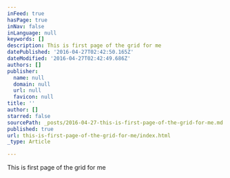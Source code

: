 ```yaml
---
inFeed: true
hasPage: true
inNav: false
inLanguage: null
keywords: []
description: This is first page of the grid for me
datePublished: '2016-04-27T02:42:50.165Z'
dateModified: '2016-04-27T02:42:49.686Z'
authors: []
publisher:
  name: null
  domain: null
  url: null
  favicon: null
title: ''
author: []
starred: false
sourcePath: _posts/2016-04-27-this-is-first-page-of-the-grid-for-me.md
published: true
url: this-is-first-page-of-the-grid-for-me/index.html
_type: Article

---
```

This is first page of the grid for me